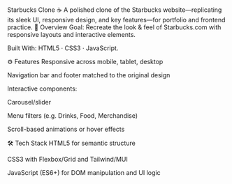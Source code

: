 Starbucks Clone ☕️
A polished clone of the Starbucks website—replicating its sleek UI, responsive design, and key features—for portfolio and frontend practice.
📌 Overview
Goal: Recreate the look & feel of Starbucks.com with responsive layouts and interactive elements.

Built With: HTML5 · CSS3 · JavaScript.

⚙️ Features
Responsive across mobile, tablet, desktop

Navigation bar and footer matched to the original design

Interactive components:

Carousel/slider

Menu filters (e.g. Drinks, Food, Merchandise)

Scroll-based animations or hover effects

🛠️ Tech Stack
HTML5 for semantic structure

CSS3 with Flexbox/Grid and Tailwind/MUI

JavaScript (ES6+) for DOM manipulation and UI logic

